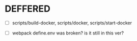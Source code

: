 # DEFFERED

- [ ] scripts/build-docker, scripts/docker, scripts/start-docker
- [ ] webpack define.env was broken? is it still in this ver?

